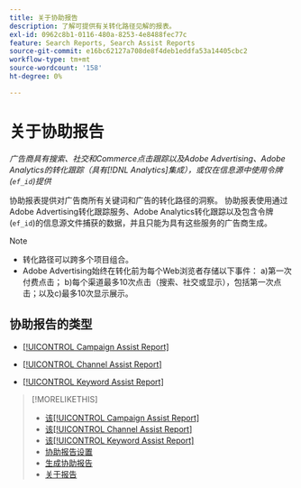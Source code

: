 ```yaml
---
title: 关于协助报告
description: 了解可提供有关转化路径见解的报表。
exl-id: 0962c8b1-0116-480a-8253-4e8488fec77c
feature: Search Reports, Search Assist Reports
source-git-commit: e16bc62127a708de8f4deb1eddfa53a14405cbc2
workflow-type: tm+mt
source-wordcount: '158'
ht-degree: 0%

---
```


# 关于协助报告

*广告商具有搜索、社交和Commerce点击跟踪以及Adobe Advertising、Adobe Analytics的转化跟踪（具有[!DNL Analytics]集成），或仅在信息源中使用令牌(`ef_id`)提供*

协助报表提供对广告商所有关键词和广告的转化路径的洞察。 协助报表使用通过Adobe Advertising转化跟踪服务、Adobe Analytics转化跟踪以及包含令牌(`ef_id`)的信息源文件捕获的数据，并且只能为具有这些服务的广告商生成。

>[!NOTE]
>
>* 转化路径可以跨多个项目组合。
>* Adobe Advertising始终在转化前为每个Web浏览者存储以下事件： a)第一次付费点击； b)每个渠道最多10次点击（搜索、社交或显示），包括第一次点击；以及c)最多10次显示展示。

## 协助报告的类型

* [[!UICONTROL Campaign Assist Report]](/help/search-social-commerce/reports/management/assist/campaign-assist-report.md)

* [[!UICONTROL Channel Assist Report]](/help/search-social-commerce/reports/management/assist/channel-assist-report.md)

* [[!UICONTROL Keyword Assist Report]](/help/search-social-commerce/reports/management/assist/keyword-assist-report.md)

>[!MORELIKETHIS]
>
>* [该[!UICONTROL Campaign Assist Report]](campaign-assist-report.md)
>* [该[!UICONTROL Channel Assist Report]](channel-assist-report.md)
>* [该[!UICONTROL Keyword Assist Report]](keyword-assist-report.md)
>* [协助报告设置](assist-report-settings.md)
>* [生成协助报告](assist-report-generate.md)
>* [关于报告](/help/search-social-commerce/reports/report-about.md)
